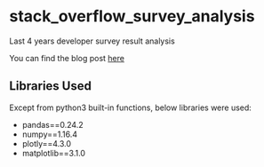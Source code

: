 # stack_overflow_survey_analysis
Last 4 years developer survey result analysis

You can find the blog post [here](https://medium.com/@dbuyuktas.gsl/which-language-should-you-choose-for-your-career-ffbcee8dbe76)

## Libraries Used
Except from python3 built-in functions, below libraries were used:

- pandas==0.24.2
- numpy==1.16.4
- plotly==4.3.0
- matplotlib==3.1.0


